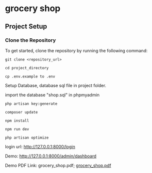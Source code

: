 # grocery shop

## Project Setup

### Clone the Repository

To get started, clone the repository by running the following command:

```
git clone <repository_url>
```

```
cd project_directory
```

```
cp .env.example to .env
```

Setup Database, database sql file in project folder.

import the database "shop.sql" in phpmyadmin

```
php artisan key:generate
```

```
composer update
```

```
npm install
```

```
npm run dev
```

```
php artisan optimize
```

login url:
http://127.0.0.1:8000/login

Demo:
http://127.0.0.1:8000/admin/dashboard

Demo PDF Link:
grocery_shop.pdf;
[grocery_shop.pdf](grocery_shop.pdf)
